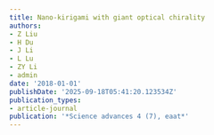 ```yaml
---
title: Nano-kirigami with giant optical chirality
authors:
- Z Liu
- H Du
- J Li
- L Lu
- ZY Li
- admin
date: '2018-01-01'
publishDate: '2025-09-18T05:41:20.123534Z'
publication_types:
- article-journal
publication: '*Science advances 4 (7), eaat*'
---
```

